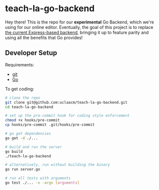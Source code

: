 # teach-la-go-backend

Hey there! This is the repo for our **experimental** Go Backend, which we're using for our online editor. Eventually, the goal of this project is to replace [the current Express-based backend](https://github.com/uclaacm/TeachLAJSBackend), bringing it up to feature parity and using all the benefits that Go provides!

## Developer Setup

Requirements:
* [git](https://git-scm.com/)
* [Go](https://golang.org/)

To get coding:

```sh
# clone the repo
git clone git@github.com:uclaacm/teach-la-go-backend.git
cd teach-la-go-backend

# set up the pre-commit hook for coding style enforcement
chmod +x hooks/pre-commit
cp hooks/pre-commit .git/hooks/pre-commit

# go get dependencies
go get -d ./...

# build and run the server
go build
./teach-la-go-backend

# alternatively, run without building the binary
go run server.go

# run all tests with arguments
go test ./... -v -args [arguments]
```